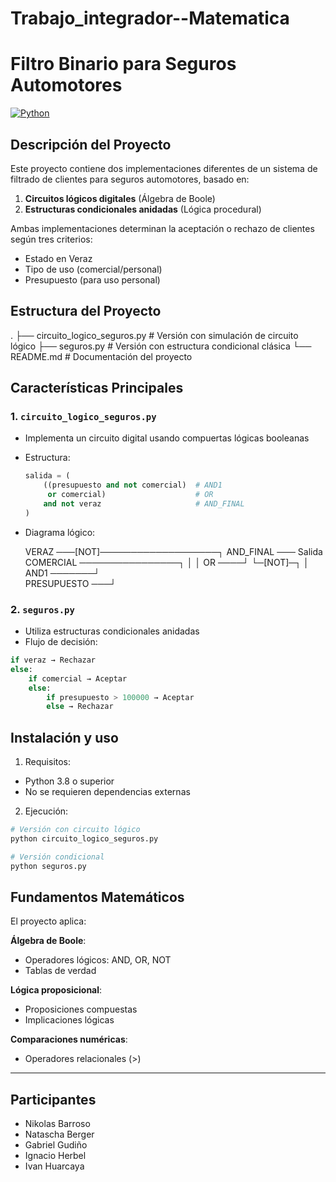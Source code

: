 # Trabajo_integrador--Matematica

# Filtro Binario para Seguros Automotores

[![Python](https://img.shields.io/badge/Python-3.8%2B-blue)](https://www.python.org/)

## Descripción del Proyecto
Este proyecto contiene dos implementaciones diferentes de un sistema de filtrado de clientes para seguros automotores, basado en:
1. **Circuitos lógicos digitales** (Álgebra de Boole)
2. **Estructuras condicionales anidadas** (Lógica procedural)

Ambas implementaciones determinan la aceptación o rechazo de clientes según tres criterios:
- Estado en Veraz
- Tipo de uso (comercial/personal)
- Presupuesto (para uso personal)

## Estructura del Proyecto
.
├── circuito_logico_seguros.py # Versión con simulación de circuito lógico
├── seguros.py # Versión con estructura condicional clásica
└── README.md # Documentación del proyecto


## Características Principales
### 1. `circuito_logico_seguros.py`
- Implementa un circuito digital usando compuertas lógicas booleanas
- Estructura:
  ```python
  salida = (
      ((presupuesto and not comercial)  # AND1
       or comercial)                    # OR 
      and not veraz                     # AND_FINAL
  )

- Diagrama lógico:

    VERAZ ───[NOT]───────────────────┐
                                     AND_FINAL ─── Salida
    COMERCIAL ────────────────┐      │
         │                    OR ────┘
         └─[NOT]─┐            │
                  AND1 ───────┘        
    PRESUPUESTO ───┘


### 2. `seguros.py`
- Utiliza estructuras condicionales anidadas
- Flujo de decisión:
```python
if veraz → Rechazar
else:
    if comercial → Aceptar
    else:
        if presupuesto > 100000 → Aceptar
        else → Rechazar
```

## Instalación y uso
1. Requisitos:
- Python 3.8 o superior
- No se requieren dependencias externas
2. Ejecución:
```bash
# Versión con circuito lógico
python circuito_logico_seguros.py

# Versión condicional
python seguros.py
```
## Fundamentos Matemáticos
El proyecto aplica:

**Álgebra de Boole**:
- Operadores lógicos: AND, OR, NOT
- Tablas de verdad

**Lógica proposicional**:
- Proposiciones compuestas
- Implicaciones lógicas

**Comparaciones numéricas**:
- Operadores relacionales (>)

---

## Participantes

- Nikolas Barroso
- Natascha Berger
- Gabriel Gudiño
- Ignacio Herbel
- Ivan Huarcaya